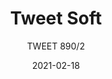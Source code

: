 ---
designer: "Marc Sadler"
description: "Tweet%20is%20a%20collection%20of%20seats%20that%20combines%20the%20rational%20and%20clean%20design%20of%20the%20body%20with%20a%20wide%20choice%20of%20frames%20and%20finishes%2C%20to%20ensure%20maximum%20adaptability%20in%20contract%20and%20domestic%20environments.%20Stackable%20chair%20with%20double%20injection%20molded%20polypropylene%20shell%20and%20%D814%20mm%20steel%20tube%20frame."
image_primary: "img/Tweet-8902_01_zoom.jpg"
image_secondary: "img/Tweet-8902_02_zoom.jpg"
manufacturer: "Pedrali"
href: "https://www.pedrali.it/en/products/catalog/Chair-TWEET-890-2/"
subtitle: "TWEET 890/2"
tags: 
  - "Pedrali"
  - "Chairs"
title: "Tweet Soft"
category: "Chairs"
slug: "/manufacturers/pedrali/chairs/marc-sadler-tweet-soft"
date: "2021-02-18"
---